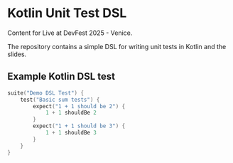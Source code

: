 # Kotlin Unit Test DSL

Content for Live at DevFest 2025 - Venice.

The repository contains a simple DSL for writing unit tests in Kotlin and the slides.

## Example Kotlin DSL test
```kotlin
suite("Demo DSL Test") {
    test("Basic sum tests") {
        expect("1 + 1 should be 2") {
            1 + 1 shouldBe 2
        }
        expect("1 + 1 should be 3") {
            1 + 1 shouldBe 3
        }
    }
}
```